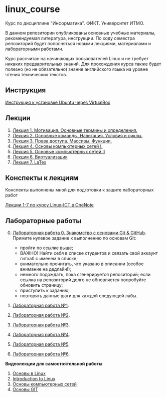 # linux_course
Курс по дисциплине "Информатика". ФИКТ. Университет ИТМО.

В данном репозитории опубликованы основные учебные материалы, 
рекомендуемая литература, инструкции.
По ходу семестра репозиторий будет пополняться новыми лекциями, 
материалами и лабораторными работами.

Курс рассчитан на начинающих пользователей Linux и не требует никаких 
предварительных знаний. Для прохождения курса также будет полезно (но не 
обязательно) знание английского языка на уровне чтения технических 
текстов.

## Инструкция
[Инструкция к установке Ubuntu через 
VirtualBox](https://github.com/computer-science-itmo-ict/linux_course/tree/master/preparing)

## Лекции
1. [Лекция 1. Мотивация. Основные термины и 
определения.](https://youtu.be/NrUtQdrtt6Q)
2. [Лекция 2. Основные команды. Навигация. Условия и 
циклы.](https://youtu.be/r6qdnEGAO0g)
3. [Лекция 3. Права доступа. Массивы. 
Функции.](https://youtu.be/8mrBDXw-oe0)
4. [Лекция 4. Основы компьютерных сетей I.](https://youtu.be/I4FXrrfo-0M)
5. [Лекция 5. Основые компьютерных сетей II](https://youtu.be/3sNCkTkcJOw)
6. [Лекция 6. Виртуализация](https://youtu.be/StHg7BU9bLI)
7. [Лекция 7. LaTex](https://youtu.be/_CMp1D_55Sc)

## Конспекты к лекциям
Конспекты выполнены мной для подготовки к защите лабораторных работ

<a href="https://niuitmo-my.sharepoint.com/personal/367777_niuitmo_ru/_layouts/15/Doc.aspx?sourcedoc={5ab43b7d-d518-484b-97dc-b4337d1fb13b}&action=view&wd=target%28%D0%9B%D0%B5%D0%BA%D1%86%D0%B8%D0%B8%201-7.one%7Ca73efb7c-ebdd-1d4f-81ed-ee9e14537226%2F%D0%9B%D0%B5%D0%BA%D1%86%D0%B8%D1%8F%201.%20%D0%9C%D0%BE%D1%82%D0%B8%D0%B2%D0%B0%D1%86%D0%B8%D1%8F.%20%D0%9E%D1%81%D0%BD%D0%BE%D0%B2%D0%BD%D1%8B%D0%B5%20%D1%82%D0%B5%D1%80%D0%BC%D0%B8%D0%BD%D1%8B%20%D0%B8%20%D0%BE%D0%BF%D1%80%D0%B5%D0%B4%D0%B5%D0%BB%D0%B5%D0%BD%D0%B8%D1%8F.%7Cb3bc0168-d73e-8542-a77a-5b83641b29ef%2F%29&wdorigin=NavigationUrl" target="_blank">Лекции 1-7 по курсу Linux-ICT в OneNote</a>

## Лабораторные работы
0. [Лабораторная работа 0. Знакомство с основами Git & 
GitHub](https://classroom.github.com/a/BFkLiBQb). Примите нулевое задание 
к выполнению по основам Git:
    - пройти по ссылке выше;
    - ВАЖНО! Найти себя в списке студентов и связать свой аккаунт гитхаб с 
именем в списке;
    - внимательно прочитать, что указано в описании (особое внимание на 
дедлайн!);
    - немного подождать, пока сгенерируется репозиторий; если ссылка на 
репозиторий долго не обновляется попробуйте обновить страницу;
    - приступить к заданию;
    - повторять данные шаги для каждой следующей лабы.

1. [Лабораторная работа №1](https://classroom.github.com/a/HVUSzJfi).
2. [Лабораторная работа №2](https://classroom.github.com/a/4UM8bKf8).
3. [Лабораторная работа №3](https://classroom.github.com/a/5fijuIRE).
4. [Лабораторная работа №4](https://classroom.github.com/a/h-bYa7Uu).
5. [Лабораторная работа №5](https://classroom.github.com/a/V4J55pEP).
6. [Лабораторная работа №6](https://classroom.github.com/a/f4XNQHdQ).



**Видеолекции для самостоятельной работы**

1.	[Основы в Linux](https://stepik.org/course/73/promo)
2.	[Introduction to 
Linux](https://www.edx.org/course/introduction-to-linux)
3.	[Основы компьютерных сетей](https://stepik.org/course/58873/promo)
4. [Основы GIT](https://stepik.org/course/3145/promo)


